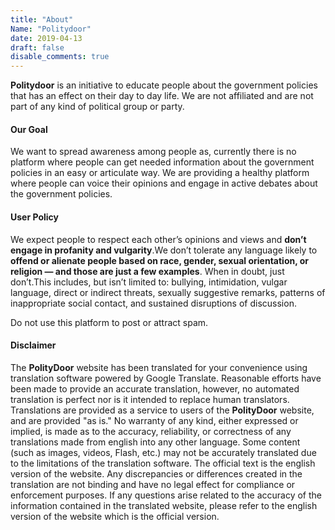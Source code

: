 ```yaml
---
title: "About"
Name: "Politydoor"
date: 2019-04-13
draft: false
disable_comments: true
---
```


**Politydoor** is an initiative to educate people about the government policies that has an effect on their day to day life. We are not affiliated and are not part of any kind of political group or party.

#### Our Goal
We want to spread awareness among people as, currently there is no platform where people can get needed information about the government policies in an easy or articulate way.
We are providing a healthy platform where people can voice their opinions and engage in active debates about the government policies.

#### User Policy
We expect people to respect each other’s opinions and views and **don’t engage in profanity and vulgarity**.We don’t tolerate any language likely to **offend or alienate people based on race, gender, sexual orientation, or religion — and those are just a few examples**. When in doubt, just don’t.This includes, but isn’t limited to: bullying, intimidation, vulgar language, direct or indirect threats, sexually suggestive remarks, patterns of inappropriate social contact, and sustained disruptions of discussion.

Do not use this platform to post or attract spam.

#### Disclaimer
The **PolityDoor** website has been translated for your convenience using translation software powered by Google Translate. Reasonable efforts have been made to provide an accurate translation, however, no automated translation is perfect nor is it intended to replace human translators. Translations are provided as a service to users of the **PolityDoor** website, and are provided "as is." No warranty of any kind, either expressed or implied, is made as to the accuracy, reliability, or correctness of any translations made from english into any other language. Some content (such as images, videos, Flash, etc.) may not be accurately translated due to the limitations of the translation software.
The official text is the english version of the website. Any discrepancies or differences created in the translation are not binding and have no legal effect for compliance or enforcement purposes. If any questions arise related to the accuracy of the information contained in the translated website, please refer to the english version of the website which is the official version.

